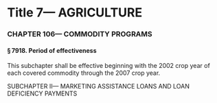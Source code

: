 
# Title 7— AGRICULTURE
### CHAPTER 106— COMMODITY PROGRAMS
#### § 7918. Period of effectiveness

This subchapter shall be effective beginning with the 2002 crop year of each covered commodity through the 2007 crop year.

SUBCHAPTER II— MARKETING ASSISTANCE LOANS AND LOAN DEFICIENCY PAYMENTS
